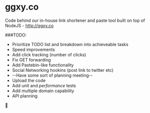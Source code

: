 ggxy.co
=======

Code behind our in-house link shortener and paste tool built on top of NodeJS - http://ggxy.co

###TODO:
- Prioritize TODO list and breakdown into achieveable tasks
- Speed improvements
- Add click tracking (number of clicks)
- Fix GET forwarding
- Add Pastebin-like functionality
- Social Networking hookins (post link to twitter etc)
- --Have some sort of planning meeting--
- Upload the code
- Add unit and *performance* tests
- Add multiple domain capability
- API planning

:kiss:
